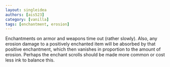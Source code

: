 ```yaml
---
layout: singleidea
authors: [ais523]
category: [vanilla]
tags: [enchantment, erosion]
---
```

Enchantments on armor and weapons time out (rather slowly). Also, any erosion damage to a positively enchanted item will be absorbed by that positive enchantment, which then vanishes in proportion to the amount of erosion. Perhaps the enchant scrolls should be made more common or cost less ink to balance this.
